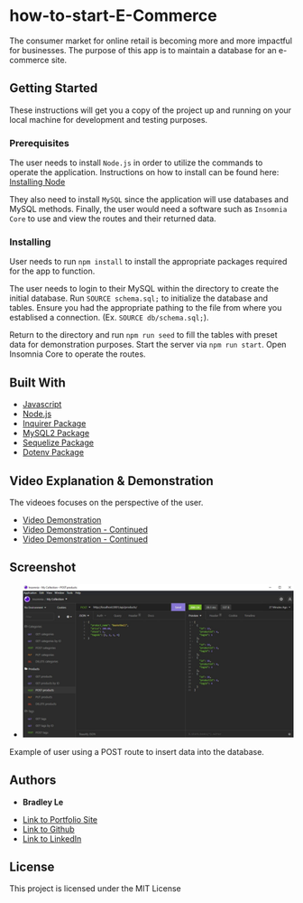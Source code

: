 # how-to-start-E-Commerce

The consumer market for online retail is becoming more and more impactful for businesses. The purpose of this app is to maintain a database for an e-commerce site.

## Getting Started

These instructions will get you a copy of the project up and running on your local machine for development and testing purposes.

### Prerequisites

The user needs to install `Node.js` in order to utilize the commands to operate the application.
Instructions on how to install can be found here: [Installing Node](https://nodejs.org/en/download/)

They also need to install `MySQL` since the application will use databases and MySQL methods. Finally, the user would need a software such as `Insomnia Core` to use and view the routes and their returned data.

### Installing

User needs to run `npm install` to install the appropriate packages required for the app to function.

The user needs to login to their MySQL within the directory to create the initial database. Run `SOURCE schema.sql;` to initialize the database and tables. Ensure you had the appropriate pathing to the file from where you establised a connection. (Ex. `SOURCE db/schema.sql;`).

Return to the directory and run `npm run seed` to fill the tables with preset data for demonstration purposes. Start the server via `npm run start`. Open Insomnia Core to operate the routes.

## Built With

* [Javascript](https://developer.mozilla.org/en-US/docs/Web/JavaScript)
* [Node.js](https://nodejs.org/en/docs/)
* [Inquirer Package](https://www.npmjs.com/package/inquirer)
* [MySQL2 Package](https://www.npmjs.com/package/mysql2)
* [Sequelize Package](https://www.npmjs.com/package/sequelize)
* [Dotenv Package](https://www.npmjs.com/package/dotenv)

## Video Explanation & Demonstration

The videoes focuses on the perspective of the user.

* [Video Demonstration](https://watch.screencastify.com/v/0IgA7RiUHqLVcFpAQSP1)
* [Video Demonstration - Continued](https://watch.screencastify.com/v/qft6utYVCGJhGAsAXurT)
* [Video Demonstration - Continued](https://watch.screencastify.com/v/Zwye1Rjzecbf1HnAhpjb)

## Screenshot

* ![Screenshot of Insomnia Core](/images/screenshot1.jpg)

Example of user using a POST route to insert data into the database.

## Authors

* **Bradley Le** 

- [Link to Portfolio Site](https://pentazoned.github.io/portfolio-v2/)
- [Link to Github](https://github.com/PentaZoned)
- [Link to LinkedIn](https://www.linkedin.com/in/bradley-le-/)

## License

This project is licensed under the MIT License 